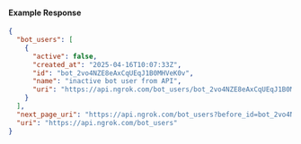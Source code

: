 <!-- Code generated for API Clients. DO NOT EDIT. -->
#### Example Response
```json
{
  "bot_users": [
    {
      "active": false,
      "created_at": "2025-04-16T10:07:33Z",
      "id": "bot_2vo4NZE8eAxCqUEqJ1B0MHVeK0v",
      "name": "inactive bot user from API",
      "uri": "https://api.ngrok.com/bot_users/bot_2vo4NZE8eAxCqUEqJ1B0MHVeK0v"
    }
  ],
  "next_page_uri": "https://api.ngrok.com/bot_users?before_id=bot_2vo4NZE8eAxCqUEqJ1B0MHVeK0v&limit=1",
  "uri": "https://api.ngrok.com/bot_users"
}
